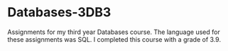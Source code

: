 # Databases-3DB3
Assignments for my third year Databases course. The language used for these assignments was SQL. I completed this course with a grade of 3.9.
